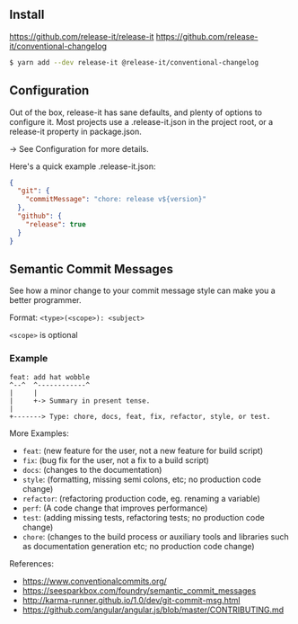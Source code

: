 ## Install

https://github.com/release-it/release-it
https://github.com/release-it/conventional-changelog

```bash
$ yarn add --dev release-it @release-it/conventional-changelog
```

## Configuration

Out of the box, release-it has sane defaults, and plenty of options to configure it. Most projects use a
.release-it.json in the project root, or a release-it property in package.json.

→ See Configuration for more details.

Here's a quick example .release-it.json:

```json
{
  "git": {
    "commitMessage": "chore: release v${version}"
  },
  "github": {
    "release": true
  }
}
```

## Semantic Commit Messages

See how a minor change to your commit message style can make you a better programmer.

Format: `<type>(<scope>): <subject>`

`<scope>` is optional

### Example

```
feat: add hat wobble
^--^  ^------------^
|     |
|     +-> Summary in present tense.
|
+-------> Type: chore, docs, feat, fix, refactor, style, or test.
```

More Examples:

- `feat`: (new feature for the user, not a new feature for build script)
- `fix`: (bug fix for the user, not a fix to a build script)
- `docs`: (changes to the documentation)
- `style`: (formatting, missing semi colons, etc; no production code change)
- `refactor`: (refactoring production code, eg. renaming a variable)
- `perf`: (A code change that improves performance)
- `test`: (adding missing tests, refactoring tests; no production code change)
- `chore`: (changes to the build process or auxiliary tools and libraries such as documentation generation etc; no
  production code change)

References:

- https://www.conventionalcommits.org/
- https://seesparkbox.com/foundry/semantic_commit_messages
- http://karma-runner.github.io/1.0/dev/git-commit-msg.html
- https://github.com/angular/angular.js/blob/master/CONTRIBUTING.md
